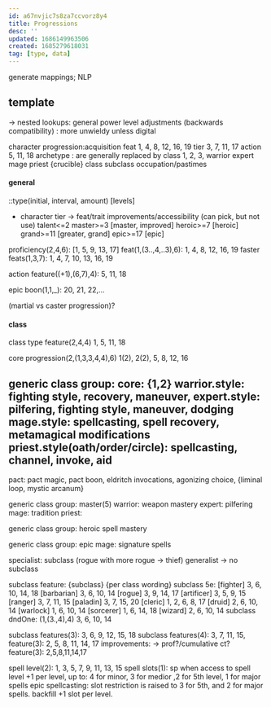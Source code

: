 ```yaml
---
id: a67nvjic7s8za7ccvorz8y4
title: Progressions
desc: ''
updated: 1686149963506
created: 1685279618031
tag: [type, data]
---
```


generate mappings; NLP

## template
-> nested lookups: general power level adjustments
(backwards compatibility)
: more unwieldy unless digital


character
  progression:acquisition
  feat
    1, 4, 8, 12, 16, 19
  tier
    3, 7, 11, 17
  action
    5, 11, 18
archetype : are generally replaced by class
  1, 2, 3,
  warrior
  expert
  mage
  priest
  {crucible}
class
subclass
occupation/pastimes

#### general
::type(initial, interval, amount) [levels]

- character
tier -> feat/trait improvements/accessibility (can pick, but not use)
  talent<=2
  master>=3 [master, improved]
  heroic>=7 [heroic]
  grand>=11 [greater, grand]
  epic>=17 [epic]

proficiency(2,4,6): [1, 5, 9, 13, 17]
feat(1,(3..,4,..3),6): 1, 4, 8, 12, 16, 19
  faster feats(1,3,7): 1, 4, 7, 10, 13, 16, 19

action feature((+1),(6,7),4): 5, 11, 18

epic boon(1,1,_): 20, 21, 22,…

(martial vs caster progression)?

#### class
class type feature(2,4,4)
  1, 5, 11, 18

core progression(2,(1,3,3,4,4),6)
  1(2), 2(2), 5, 8, 12, 16

generic class group: core: {1,2}
  warrior.style: fighting style, recovery, maneuver,
  expert.style: pilfering, fighting style, maneuver, dodging
  mage.style: spellcasting, spell recovery, metamagical modifications
  priest.style(oath/order/circle): spellcasting, channel, invoke, aid
  --
  pact: pact magic, pact boon, eldritch invocations, agonizing choice, {liminal loop, mystic arcanum}

generic class group: master(5)
  warrior: weapon mastery
  expert: pilfering
  mage: tradition
  priest:

generic class group: heroic
  spell mastery

generic class group: epic
  mage: signature spells

specialist: subclass (rogue with more rogue -> thief)
generalist -> no subclass

subclass feature: {subclass} {per class wording}
  subclass 5e:
    [fighter] 3, 6, 10, 14, 18
    [barbarian] 3, 6, 10, 14
    [rogue] 3, 9, 14, 17
    [artificer] 3, 5, 9, 15
    [ranger] 3, 7, 11, 15
    [paladin] 3, 7, 15, 20
    [cleric] 1, 2, 6, 8, 17
    [druid] 2, 6, 10, 14
    [warlock] 1, 6, 10, 14
    [sorcerer] 1, 6, 14, 18
    [wizard] 2, 6, 10, 14
  subclass dndOne:
  (1,(3.,4),4) 3, 6, 10, 14

  subclass features(3): 3, 6, 9, 12, 15, 18
  subclass features(4): 3, 7, 11, 15,
feature(3): 2, 5, 8, 11, 14, 17
  improvements: -> prof?/cumulative ct?
  feature(3): 2,5,8,11,14,17

spell level(2): 1, 3, 5, 7, 9, 11, 13, 15
spell slots(1): sp
  when access to spell level
  +1 per level, up to:
  4 for minor, 3 for medior ,2 for 5th level, 1 for major spells
  epic spellcasting: slot restriction is raised to 3 for 5th, and 2 for major spells. backfill +1 slot per level.
